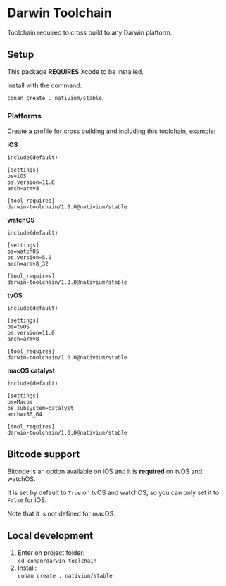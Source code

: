 
# Darwin Toolchain

Toolchain required to cross build to any Darwin platform.

## Setup

This package **REQUIRES** Xcode to be installed.

Install with the command:

```
conan create . nativium/stable
```

### Platforms

Create a profile for cross building and including this toolchain, example:

**iOS**

```
include(default)

[settings]
os=iOS
os.version=11.0
arch=armv8

[tool_requires]
darwin-toolchain/1.0.0@nativium/stable
```

**watchOS**


```
include(default)

[settings]
os=watchOS
os.version=5.0
arch=armv8_32

[tool_requires]
darwin-toolchain/1.0.0@nativium/stable
```

**tvOS**

```
include(default)

[settings]
os=tvOS
os.version=11.0
arch=armv8

[tool_requires]
darwin-toolchain/1.0.0@nativium/stable
```

**macOS catalyst**

```
include(default)

[settings]
os=Macos
os.subsystem=catalyst
arch=x86_64

[tool_requires]
darwin-toolchain/1.0.0@nativium/stable
```

## Bitcode support

Bitcode is an option available on iOS and it is **required** on tvOS and watchOS.

It is set by default to `True` on tvOS and watchOS, so you can only set it to `False` for iOS.

Note that it is not defined for macOS.

## Local development

1. Enter on project folder:  
```cd conan/darwin-toolchain```
2. Install:  
```conan create . nativium/stable```
